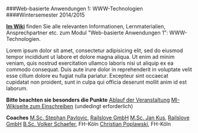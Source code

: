 ﻿###Web-basierte Anwendungen 1: WWW-Technologien
####Wintersemester 2014/2015

**[Im Wiki](https://github.com/fh-koeln/wba1-2014/wiki)** finden Sie alle relevanten Informationen,
Lernmaterialien, Ansprechpartner etc. zum Modul "Web-basierte Anwendungen 1": WWW-Technologien.

Lorem ipsum dolor sit amet, consectetur adipisicing elit, sed do eiusmod
tempor incididunt ut labore et dolore magna aliqua. Ut enim ad minim veniam,
quis nostrud exercitation ullamco laboris nisi ut aliquip ex ea commodo
consequat. Duis aute irure dolor in reprehenderit in voluptate velit esse
cillum dolore eu fugiat nulla pariatur. Excepteur sint occaecat cupidatat non
proident, sunt in culpa qui officia deserunt mollit anim id est laborum.

**Bitte beachten sie besonders die Punkte**
[Ablauf der Veranstaltung](https://github.com/fh-koeln/wba1-2014/wiki/Ablauf-der-Veranstaltung)
[MI-Wikiseite zum Einschreiben](http://www.medieninformatik.fh-koeln.de/w/index.php/Web-basierte_Anwendungen_1:_WWW-Technologien:WS1415) (undedingt erforderlich)

**Coaches**
[M.Sc. Stephan Pavlovic](http://www.railslove.com/stephan), [Railslove GmbH](http://railslove.com)
[M.Sc. Jan Kus](https://github.com/koos), [Railslove GmbH](http://railslove.com)
[B.Sc. Volker Schaefer](https://github.com/vschaefer), FH-Köln
[Christian Poplawski](https://github.com/Plsr), FH-Köln


